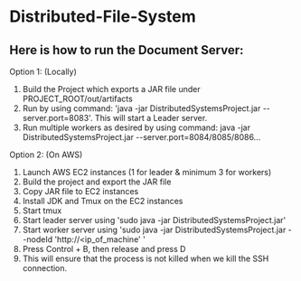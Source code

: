 # Distributed-File-System

## Here is how to run the Document Server: 

Option 1: (Locally) 
1. Build the Project which exports a JAR file under PROJECT_ROOT/out/artifacts
2. Run by using command: 'java -jar DistributedSystemsProject.jar --server.port=8083'. This will start a Leader server.
3. Run multiple workers as desired by using command: java -jar DistributedSystemsProject.jar --server.port=8084/8085/8086...

Option 2: (On AWS)
1. Launch AWS EC2 instances (1 for leader & minimum 3 for workers)
2. Build the project and export the JAR file
3. Copy JAR file to EC2 instances
4. Install JDK and Tmux on the EC2 instances
5. Start tmux
6. Start leader server using 'sudo java -jar DistributedSystemsProject.jar'
7. Start worker server using 'sudo java -jar DistributedSystemsProject.jar --nodeId 'http://<ip_of_machine' '
8. Press Control + B, then release and press D
9. This will ensure that the process is not killed when we kill the SSH connection. 
